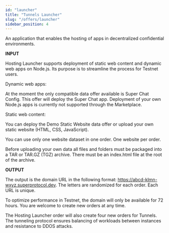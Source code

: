 ```yaml
---
id: "launcher"
title: "Tunnels Launcher"
slug: "/offers/launcher"
sidebar_position: 4
---
```


An application that enables the hosting of apps in decentralized confidential environments.

**INPUT**

Hosting Launcher supports deployment of static web content and dynamic web apps on Node.js. Its purpose is to streamline the process for Testnet users.

Dynamic web apps:

At the moment the only compatible data offer available is Super Chat Config. This offer will deploy the Super Chat app. Deployment of your own Node.js apps is currently not supported through the Marketplace.

Static web content:

You can deploy the Demo Static Website data offer or upload your own static website (HTML, CSS, JavaScript).

You can use only one website dataset in one order. One website per order.

Before uploading your own data all files and folders must be packaged into a TAR or TAR.GZ (TGZ) archive. There must be an index.html file at the root of the archive.

**OUTPUT**

The output is the domain URL in the following format: https://abcd-klmn-wxyz.superprotocol.dev. The letters are randomized for each order. Each URL is unique.

To optimize performance in Testnet, the domain will only be available for 72 hours. You are welcome to create new orders at any time.

The Hosting Launcher order will also create four new orders for Tunnels. The tunneling protocol ensures balancing of workloads between instances and resistance to DDOS attacks.